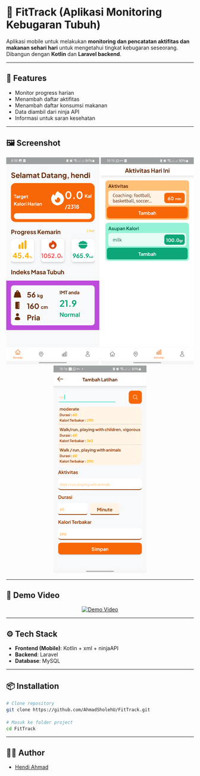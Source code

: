 # 📱 FitTrack (Aplikasi Monitoring Kebugaran Tubuh)

Aplikasi mobile untuk melakukan **monitoring dan pencatatan aktifitas dan makanan sehari hari** untuk mengetahui tingkat kebugaran seseorang.  
Dibangun dengan **Kotlin** dan **Laravel backend**.

---

## 🚀 Features
- Monitor progress harian
- Menambah daftar aktifitas
- Menambah daftar konsumsi makanan
- Data diambil dari ninja API
- Informasi untuk saran kesehatan

---

## 🖼️ Screenshot
<p align="center">
  <img src="fittr/img1.png" alt="Home Screen" width="250"/>
  <img src="fittr/img2.png" alt="Result" width="250"/>
  <img src="fittr/img3.png" alt="Riwayat" width="250"/>
</p>

---

## 🎥 Demo Video
<p align="center">
  <a href="https://drive.google.com/file/d/1SVyz6IUAEB9sLoyLphEYRExWru6Yuwsi/view?usp=sharing" target="_blank">
    <img src="https://i.ytimg.com/vi/GISUEjKLQgA/hqdefault.jpg?sqp=-oaymwEnCNACELwBSFryq4qpAxkIARUAAIhCGAHYAQHiAQoIGBACGAY4AUAB&rs=AOn4CLDT4yJySifnLhGGHwPCfKrAjrJwyw" 
         alt="Demo Video" width="480"/>
  </a>
</p>

---

## ⚙️ Tech Stack
- **Frontend (Mobile)**: Kotlin + xml + ninjaAPI
- **Backend**: Laravel
- **Database**: MySQL

---

## 📦 Installation
```bash
# Clone repository
git clone https://github.com/AhmadSholehU/FitTrack.git

# Masuk ke folder project
cd FitTrack
```

---

## 👨‍💻 Author
- [Hendi Ahmad](https://github.com/AhmadSholehU)
